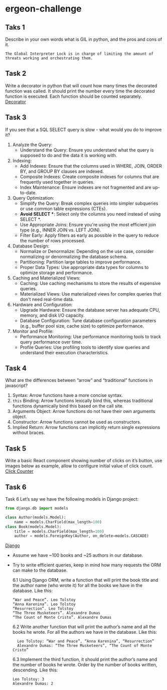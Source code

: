 # ergeon-challenge

## Taks 1

Describe in your own words what is GIL in python, and the pros and cons of it.

```
The Global Interpreter Lock is in charge of limiting the amount of threats working and orchestrating them.
```

## Task 2

Write a decorator in python that will count how many times the decorated function was called. It should print the number every time the decorated function is executed. Each function should be counted separately.
[Decorator](./Task-2/decorator.py)

## Task 3

If you see that a SQL SELECT query is slow - what would you do to improve it?

1. Analyze the Query:
   - Understand the Query: Ensure you understand what the query is supposed to do and the data it is working with.
2. Indexing:
   - Add Indexes: Ensure that the columns used in WHERE, JOIN, ORDER BY, and GROUP BY clauses are indexed.
   - Composite Indexes: Create composite indexes for columns that are frequently used together in queries.
   - Index Maintenance: Ensure indexes are not fragmented and are up-to-date.
3. Query Optimization:
   - Simplify the Query: Break complex queries into simpler subqueries or use common table expressions (CTEs).
   - **Avoid SELECT \***: Select only the columns you need instead of using SELECT \*.
   - Use Appropriate Joins: Ensure you're using the most efficient join type (e.g., INNER JOIN vs. LEFT JOIN).
   - Filter Early: Apply filters as early as possible in the query to reduce the number of rows processed.
4. Database Design:
   - Normalize or Denormalize: Depending on the use case, consider normalizing or denormalizing the database schema.
   - Partitioning: Partition large tables to improve performance.
   - Proper Data Types: Use appropriate data types for columns to optimize storage and performance.
5. Caching and Materialized Views:
   - Caching: Use caching mechanisms to store the results of expensive queries.
   - Materialized Views: Use materialized views for complex queries that don't need real-time data.
6. Hardware and Configuration:
   - Upgrade Hardware: Ensure the database server has adequate CPU, memory, and disk I/O capacity.
   - Database Configuration: Tune database configuration parameters (e.g., buffer pool size, cache size) to optimize performance.
7. Monitor and Profile:
   - Performance Monitoring: Use performance monitoring tools to track query performance over time.
   - Profile Queries: Use profiling tools to identify slow queries and understand their execution characteristics.

## Task 4

What are the differences between “arrow” and “traditional” functions in javascript?

1. Syntax: Arrow functions have a more concise syntax.
2. `this` Binding: Arrow functions lexically bind this, whereas traditional functions dynamically bind this based on the call site.
3. Arguments Object: Arrow functions do not have their own arguments object.
4. Constructor: Arrow functions cannot be used as constructors.
5. Implied Return: Arrow functions can implicitly return single expressions without braces.

## Task 5

Write a basic React component showing number of clicks on it’s button, use images below as example, allow to configure initial value of click count.
[Click Counter](./Task-5/ClickCounter.jsx)

## Task 6

Task 6
Let’s say we have the following models in Django project:

```python
from django.db import models

class Author(models.Model):
    name = models.CharField(max_length=100)
class Book(models.Model):
    title = models.CharField(max_length=100)
    author = models.ForeignKey(Author, on_delete=models.CASCADE)
```

[Django](./Task-6/Django.py)

- Assume we have ~100 books and ~25 authors in our database.
- Try to write efficient queries, keep in mind how many requests the ORM can make to the database.

  6.1 Using Django ORM, write a function that will print the book title and the author name (who wrote it) for all the books we have in the database. Like this:

  ```
  “War and Peace”. Leo Tolstoy
  “Anna Karenina”. Leo Tolstoy
  “Resurrection”. Leo Tolstoy
  “The Three Musketeers”. Alexandre Dumas
  “The Count of Monte Cristo”. Alexandre Dumas
  ```

  6.2 Write another function that will print the author’s name and all the books he wrote. For all the authors we have in the database. Like this:

  ```
    Leo Tolstoy: “War and Peace”, “Anna Karenina”, “Resurrection”
    Alexandre Dumas: “The Three Musketeers”, “The Count of Monte Cristo”
  ```

  6.3 Implement the third function, it should print the author’s name and the number of books he wrote. Order by the number of books written, descending. Like this:

  ```
  Leo Tolstoy: 3
  Alexandre Dumas: 2
  ```
